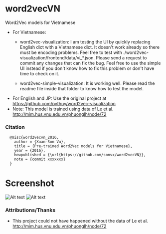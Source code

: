 # word2vecVN
Word2Vec models for Vietnamese
- For Vietnamese:
	+ word2vec-visualization: I am testing the UI by quickly replacing English dict with a Vietnamese dict. It doesn't work already so there must be encoding problems. Feel free to test with ./word2vec-visualization/frontend/data/vi_*.json. Please send a request to commit any changes that can fix the bug. Feel free to use the simple UI instead if you don't know how to fix this problem or don't have time to check on it.

	+ word2vec-simple-visualization: It is working well. Please read the readme file inside that folder to know how to test the model.
- For English and JP: Use the original project at https://github.com/pvthuy/word2vec-visualization
- Note: This model is trained using data of Le et al. http://mim.hus.vnu.edu.vn/phuonglh/node/72

### Citation
```
  @misc{word2vecvn_2016,
    author = {Xuan-Son Vu},
    title = {Pre-trained Word2Vec models for Vietnamese},
    year = {2016},
    howpublished = {\url{https://github.com/sonvx/word2vecVN}},
    note = {commit xxxxxxx}
  }
```

# Screenshot
![Alt text](https://raw.githubusercontent.com/sonvx/word2vecVN/master/word2vec-simple-visualization/images/w2v_vn.png "Screenshot example of one given input")
![Alt text](https://raw.githubusercontent.com/sonvx/word2vecVN/master/images/spacy_example.png "Screenshot example of spacy and fastext")
      

### Attributions/Thanks
- This project could not have happened without the data of Le et al. http://mim.hus.vnu.edu.vn/phuonglh/node/72
